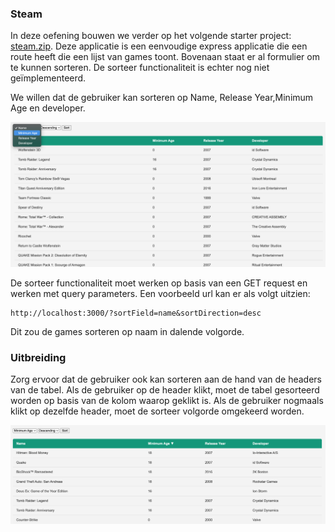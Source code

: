 ### Steam 

In deze oefening bouwen we verder op het volgende starter project: [steam.zip](./steam.zip). Deze applicatie is een eenvoudige express applicatie die een route heeft die een lijst van games toont. Bovenaan staat er al formulier om te kunnen sorteren. De sorteer functionaliteit is echter nog niet geïmplementeerd.

We willen dat de gebruiker kan sorteren op Name, Release Year,Minimum Age en developer.

![alt text](sort.png)

De sorteer functionaliteit moet werken op basis van een GET request en werken met query parameters. Een voorbeeld url kan er als volgt uitzien:

```
http://localhost:3000/?sortField=name&sortDirection=desc
```

Dit zou de games sorteren op naam in dalende volgorde.

### Uitbreiding

Zorg ervoor dat de gebruiker ook kan sorteren aan de hand van de headers van de tabel. Als de gebruiker op de header klikt, moet de tabel gesorteerd worden op basis van de kolom waarop geklikt is. Als de gebruiker nogmaals klikt op dezelfde header, moet de sorteer volgorde omgekeerd worden.

![alt text](sort_header.png)
